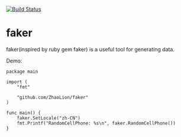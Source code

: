 [![Build Status](https://travis-ci.org/ZhaoLion/faker.svg?branch=master)](https://travis-ci.org/ZhaoLion/faker)

# faker

faker(inspired by ruby gem faker) is a useful tool for generating data. 

Demo:

```
package main

import (
	"fmt"

	"github.com/ZhaoLion/faker"
)

func main() {
	faker.SetLocale("zh-CN")
	fmt.Printf("RandomCellPhone: %s\n", faker.RandomCellPhone())
}
```